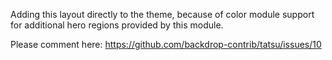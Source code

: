 Adding this layout directly to the theme, because of color module support
for additional hero regions provided by this module.

Please comment here:
https://github.com/backdrop-contrib/tatsu/issues/10